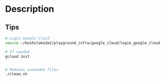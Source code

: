 # Description

## Tips

```bash
# Login Google Cloud
source ~/koshitake2m2/playground_infra/google_cloud/login_google_cloud.zsh

# If needed
gcloud init


# Removes unneeded files
./clean.sh
```
